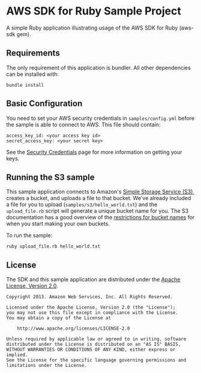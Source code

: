 # AWS SDK for Ruby Sample Project

A simple Ruby application illustrating usage of the AWS SDK for Ruby (aws-sdk gem).

## Requirements

The only requirement of this application is bundler. All other dependencies can be installed with:
    
    bundle install

## Basic Configuration

You need to set your AWS security credentials in `samples/config.yml` before the sample
is able to connect to AWS. This file should contain:

    access_key_id: <your access key id>
    secret_access_key: <your secret key>

See the [Security Credentials](http://aws.amazon.com/security-credentials) page
for more information on getting your keys.

## Running the S3 sample

This sample application connects to Amazon's [Simple Storage Service (S3)](http://aws.amazon.com/s3),
creates a bucket, and uploads a file to that bucket. We've already included a
file for you to upload (`samples/s3/hello_world.txt`) and the `upload_file.rb`
script will generate a unique bucket name for you. The S3 documentation has a
good overview of the [restrictions for bucket names](http://docs.aws.amazon.com/AmazonS3/latest/dev/BucketRestrictions.html)
for when you start making your own buckets.

To run the sample:

    ruby upload_file.rb hello_world.txt

## License

The SDK and this sample application are distributed under the
[Apache License, Version 2.0](http://www.apache.org/licenses/LICENSE-2.0).

```no-highlight
Copyright 2013. Amazon Web Services, Inc. All Rights Reserved.

Licensed under the Apache License, Version 2.0 (the "License");
you may not use this file except in compliance with the License.
You may obtain a copy of the License at

    http://www.apache.org/licenses/LICENSE-2.0

Unless required by applicable law or agreed to in writing, software
distributed under the License is distributed on an "AS IS" BASIS,
WITHOUT WARRANTIES OR CONDITIONS OF ANY KIND, either express or implied.
See the License for the specific language governing permissions and
limitations under the License.
```
